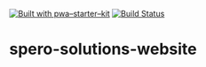 [![Built with pwa–starter–kit](https://img.shields.io/badge/built_with-pwa–starter–kit_-blue.svg)](https://github.com/Polymer/pwa-starter-kit "Built with pwa–starter–kit")
[![Build Status](https://travis-ci.com/jettemul/coloured-numbers-website.svg?branch=master)](https://travis-ci.com/jettemul/coloured-numbers-website)

# spero-solutions-website

